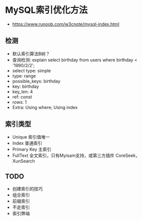 # MySQL索引优化方法
- https://www.runoob.com/w3cnote/mysql-index.html

## 检测
- 默认索引算法B树？
- 查询检测: explain select birthday from users where birthday < '1990/2/2';
- select type: simple
- type: range
- possible_keys: birthday
- key: birthday
- key_len: 4
- ref: const
- rows: 1
- Extra: Using where; Using index

## 索引类型
- Unique 索引值唯一
- Index 普通索引
- Primary Key 主索引
- FullText 全文索引，只有Myisam支持，或第三方插件 CoreSeek，XunSearch

## TODO
- 创建索引的技巧
- 组合索引
- 前缀索引
- 不走索引
- 索引弊端
